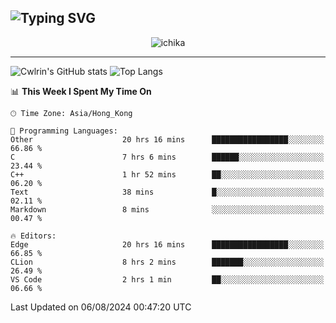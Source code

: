 ![Typing SVG](https://readme-typing-svg.demolab.com?font=Jost&size=24&pause=1000&color=7799EE&vCenter=true&multiline=true&random=false&width=435&height=100&lines=Hi+there;I'm+Sakurakouji+Nanaha;You+can+also+tell+me+Cwlrin%E2%98%86)
---
<p align="center">
  <img src="https://image.cwlrin.wiki/images/2024/06/17/Happy-Birthday2023---.png" alt="ichika" border="0" />
</p>

---
![Cwlrin's GitHub stats](https://github-readme-stats.vercel.app/api?username=cwlrin&show_icons=true&theme=buefy)
![Top Langs](https://github-readme-stats.vercel.app/api/top-langs/?username=cwlrin&layout=compact&hide=html,css)

<!--START_SECTION:waka-->
📊 **This Week I Spent My Time On** 

```text
🕑︎ Time Zone: Asia/Hong_Kong

💬 Programming Languages: 
Other                    20 hrs 16 mins      █████████████████░░░░░░░░   66.86 % 
C                        7 hrs 6 mins        ██████░░░░░░░░░░░░░░░░░░░   23.44 % 
C++                      1 hr 52 mins        ██░░░░░░░░░░░░░░░░░░░░░░░   06.20 % 
Text                     38 mins             █░░░░░░░░░░░░░░░░░░░░░░░░   02.11 % 
Markdown                 8 mins              ░░░░░░░░░░░░░░░░░░░░░░░░░   00.47 % 

🔥 Editors: 
Edge                     20 hrs 16 mins      █████████████████░░░░░░░░   66.85 % 
CLion                    8 hrs 2 mins        ███████░░░░░░░░░░░░░░░░░░   26.49 % 
VS Code                  2 hrs 1 min         ██░░░░░░░░░░░░░░░░░░░░░░░   06.66 % 
```


 Last Updated on 06/08/2024 00:47:20 UTC
<!--END_SECTION:waka-->
